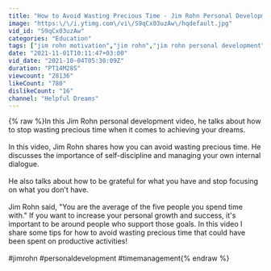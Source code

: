 ```yaml
---
title: "How to Avoid Wasting Precious Time - Jim Rohn Personal Development"
image: "https:\/\/i.ytimg.com\/vi\/S9qCx03uzAw\/hqdefault.jpg"
vid_id: "S9qCx03uzAw"
categories: "Education"
tags: ["jim rohn motivation","jim rohn","jim rohn personal development"]
date: "2021-11-01T10:11:47+03:00"
vid_date: "2021-10-04T05:30:09Z"
duration: "PT14M28S"
viewcount: "28136"
likeCount: "780"
dislikeCount: "16"
channel: "Helpful Dreams"
---
```

{% raw %}In this Jim Rohn personal development video, he talks about how to stop wasting precious time when it comes to achieving your dreams. <br /><br />In this video, Jim Rohn shares how you can avoid wasting precious time. He discusses the importance of self-discipline and managing your own internal dialogue. <br /><br />He also talks about how to be grateful for what you have and stop focusing on what you don't have.<br /><br />Jim Rohn said, &quot;You are the average of the five people you spend time with.&quot; If you want to increase your personal growth and success, it's important to be around people who support those goals. In this video I share some tips for how to avoid wasting precious time that could have been spent on productive activities!<br /><br />#jimrohn #personaldevelopment #timemanagement{% endraw %}

